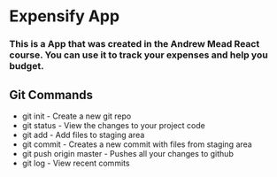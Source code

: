 # Expensify App
### This is a App that was created in the Andrew Mead React course. You can use it to track your expenses and help you budget.

## Git Commands

* git init - Create a new git repo
* git status - View the changes to   your project code
* git add - Add files to staging area
* git commit - Creates a new commit with files from staging area
* git push origin master - Pushes all your changes to github
* git log - View recent commits